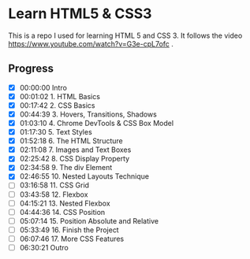 # Learn HTML5 & CSS3

This is a repo I used for learning HTML 5 and CSS 3. It follows the video https://www.youtube.com/watch?v=G3e-cpL7ofc .

## Progress

- [x] 00:00:00 Intro
- [x] 00:01:02 1. HTML Basics
- [x] 00:17:42 2. CSS Basics
- [x] 00:44:39 3. Hovers, Transitions, Shadows
- [x] 01:03:10 4. Chrome DevTools & CSS Box Model
- [x] 01:17:30 5. Text Styles
- [x] 01:52:18 6. The HTML Structure
- [x] 02:11:08 7. Images and Text Boxes
- [x] 02:25:42 8. CSS Display Property
- [x] 02:34:58 9. The div Element
- [x] 02:46:55 10. Nested Layouts Technique
- [ ] 03:16:58 11. CSS Grid
- [ ] 03:43:58 12. Flexbox
- [ ] 04:15:21 13. Nested Flexbox
- [ ] 04:44:36 14. CSS Position
- [ ] 05:07:14 15. Position Absolute and Relative
- [ ] 05:33:49 16. Finish the Project
- [ ] 06:07:46 17. More CSS Features
- [ ] 06:30:21 Outro
